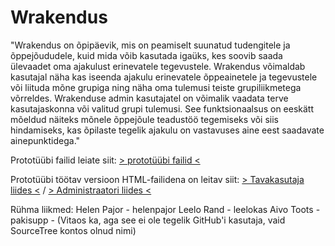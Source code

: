 ﻿Wrakendus
=========

"Wrakendus on õpipäevik, mis on peamiselt suunatud tudengitele ja õppejõududele, kuid mida võib kasutada igaüks, kes soovib saada ülevaadet oma ajakulust erinevatele tegevustele. 
Wrakendus võimaldab kasutajal näha kas iseenda ajakulu erinevatele õppeainetele ja tegevustele või liituda mõne grupiga ning näha oma tulemusi teiste grupiliikmetega võrreldes.
Wrakenduse admin kasutajatel on võimalik vaadata terve kasutajaskonna või valitud grupi tulemusi. See funktsionaalsus on eeskätt mõeldud näiteks mõnele õppejõule teadustöö tegemiseks või siis hindamiseks, kas õpilaste tegelik ajakulu on vastavuses aine eest saadavate ainepunktidega."


Prototüübi failid leiate siit: [> prototüübi failid <](https://github.com/pakisupp/Wrakendus/tree/master/prototyyp)

Prototüübi töötav versioon HTML-failidena on leitav siit: [> Tavakasutaja liides <](http://hpclub.pri.ee/wrakendus/prototyyp/user) / [> Administraatori liides <](http://hpclub.pri.ee/wrakendus/prototyyp/admin)

Rühma liikmed:
Helen Pajor - helenpajor
Leelo Rand - leelokas
Aivo Toots - pakisupp - (Vitaos ka, aga see ei ole tegelik GitHub'i kasutaja, vaid SourceTree kontos olnud nimi)